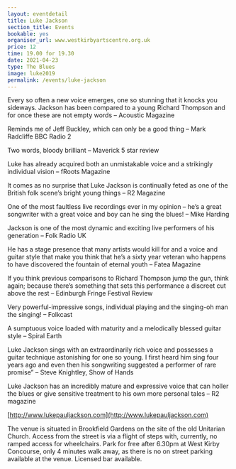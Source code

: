 ```yaml
---
layout: eventdetail
title: Luke Jackson
section_title: Events
bookable: yes
organiser_url: www.westkirbyartscentre.org.uk
price: 12
time: 19.00 for 19.30
date: 2021-04-23
type: The Blues
image: luke2019
permalink: /events/luke-jackson
---
```


Every so often a new voice emerges, one so stunning that it knocks you sideways. Jackson has been compared to a young Richard Thompson and for once these are not empty
words –  Acoustic Magazine

Reminds me of Jeff Buckley, which can only be a good thing – Mark Radcliffe BBC Radio 2

Two words, bloody brilliant – Maverick 5 star review

Luke has already acquired both an unmistakable voice and a strikingly individual vision – fRoots Magazine

It comes as no surprise that Luke Jackson is continually feted as one of the British folk scene’s bright young things – R2 Magazine

One of the most faultless live recordings ever in my opinion – he’s a great songwriter with a great voice and boy can he sing the blues! – Mike Harding

Jackson is one of the most dynamic and exciting live performers of his generation – Folk Radio UK

He has a stage presence that many artists would kill for and a voice and guitar style that make you think that he’s a sixty year veteran who happens to have discovered the fountain
of eternal youth – Fatea Magazine

If you think previous comparisons to Richard Thompson jump the gun, think again; because there’s something that sets this performance a discreet cut above the rest –
Edinburgh Fringe Festival Review

Very powerful-impressive songs, individual playing and the singing-oh man the singing! – Folkcast

A sumptuous voice loaded with maturity and a melodically blessed guitar style – Spiral Earth

Luke Jackson sings with an extraordinarily rich voice and possesses a guitar technique astonishing for one so young. I first heard him sing four years ago and even then his
songwriting suggested a performer of rare promise” – Steve Knightley, Show of Hands

Luke Jackson has an incredibly mature and expressive voice that can holler the blues or give sensitive treatment to his own more personal tales – R2 magazine

[http://www.lukepauljackson.com](http://www.lukepauljackson.com)

The venue is situated in Brookfield Gardens on the site of the old Unitarian Church. Access from the street is via a flight of steps with, currently, no ramped access for wheelchairs.
Park for free after 6.30pm at West Kirby Concourse, only 4 minutes walk away, as there is no on street parking available at the venue. Licensed bar available.
